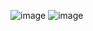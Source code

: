 ![image](https://github.com/krpvby/to_do_list/assets/138283843/4022a086-2029-4fc8-9ebc-a661b7fa2e86)
![image](https://github.com/krpvby/to_do_list/assets/138283843/cb227547-d2c3-4b79-a420-09e48aadd695)



